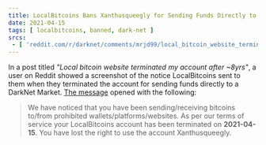 ```yaml
---
title: LocalBitcoins Bans Xanthusqueegly for Sending Funds Directly to a DarkNet Market
date: 2021-04-15
tags: [ localbitcoins, banned, dark-net ]
srcs:
 - [ 'reddit.com/r/darknet/comments/mrjd99/local_bitcoin_website_terminated_my_account_after/', 'https://web.archive.org/web/20210415172033if_/https://www.reddit.com/r/darknet/comments/mrjd99/local_bitcoin_website_terminated_my_account_after/' ]
---
```


In a post titled _"Local bitcoin website terminated my account after ~8yrs"_, a
user on Reddit showed a screenshot of the notice LocalBitcoins sent to them
when they terminated the account for sending funds directly to a DarkNet
Market. [The message](notice.jpg) opened with the following:

> We have noticed that you have been sending/receiving bitcoins to/from
> prohibited wallets/platforms/websites. As per our terms of service your
> LocalBitcoins account has been terminated on **2021-04-15**. You have lost
> the right to use the account Xanthusqueegly.
